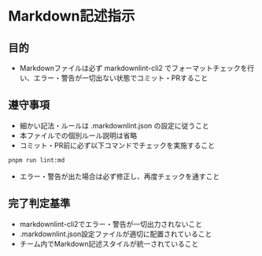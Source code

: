 # Markdown記述指示

## 目的

- Markdownファイルは必ず markdownlint-cli2 でフォーマットチェックを行い、エラー・警告が一切出ない状態でコミット・PRすること

## 遵守事項

- 細かい記法・ルールは .markdownlint.json の設定に従うこと
- 本ファイルでの個別ルール説明は省略
- コミット・PR前に必ず以下コマンドでチェックを実施すること

```bash
pnpm run lint:md
```

- エラー・警告が出た場合は必ず修正し、再度チェックを通すこと

## 完了判定基準

- markdownlint-cli2でエラー・警告が一切出力されないこと
- .markdownlint.json設定ファイルが適切に配置されていること
- チーム内でMarkdown記述スタイルが統一されていること

